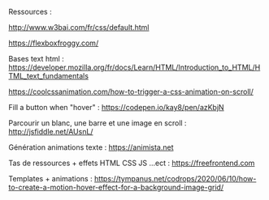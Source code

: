 Ressources :

http://www.w3bai.com/fr/css/default.html

https://flexboxfroggy.com/

Bases text html :
https://developer.mozilla.org/fr/docs/Learn/HTML/Introduction_to_HTML/HTML_text_fundamentals

https://coolcssanimation.com/how-to-trigger-a-css-animation-on-scroll/

Fill a button when "hover" :
https://codepen.io/kay8/pen/azKbjN

Parcourir un blanc, une barre et une image en scroll :
http://jsfiddle.net/AUsnL/

Génération animations texte :
https://animista.net

Tas de ressources + effets HTML CSS JS ...ect : 
https://freefrontend.com

Templates + animations : 
https://tympanus.net/codrops/2020/06/10/how-to-create-a-motion-hover-effect-for-a-background-image-grid/